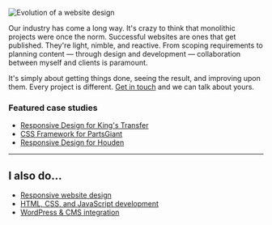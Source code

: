<p class="post__image post__image--centred"><img src="/assets/img/process-and-strategy.png" alt="Evolution of a website design"></p>

Our industry has come a long way. It's crazy to think that monolithic projects were once the norm. Successful websites are ones that get published. They're light, nimble, and reactive. From scoping requirements to planning content — through design and development — collaboration between myself and clients is paramount.

It's simply about getting things done, seeing the result, and improving upon them. Every project is different. [Get in touch](/contact/) and we can talk about yours.

### Featured case studies

* [Responsive Design for King's Transfer](/2013/08/09/responsive-design-for-kings-transfer/)
* [CSS Framework for PartsGiant](/2016/01/04/css-framework-for-partsgiant/)
* [Responsive Design for Houden](/2015/03/18/responsive-design-for-houden/)

<hr>

## I also do&hellip;

* <a href="/responsive-design/">Responsive website design</a>
* <a href="/front-end-development/">HTML, CSS, and JavaScript development</a>
* <a href="/wordpress-and-cms-integration/">WordPress &amp; CMS integration</a>
